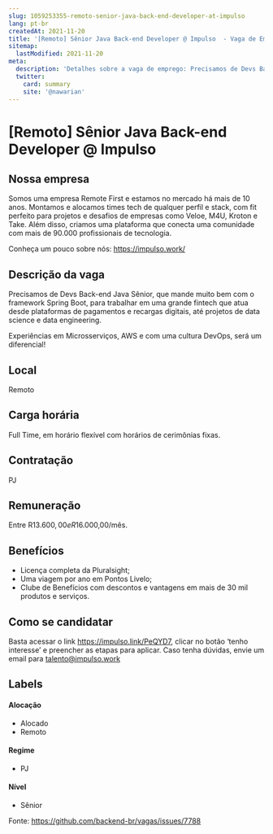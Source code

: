 ```yaml
---
slug: 1059253355-remoto-senior-java-back-end-developer-at-impulso
lang: pt-br
createdAt: 2021-11-20
title: '[Remoto] Sênior Java Back-end Developer @ Impulso  - Vaga de Emprego'
sitemap:
  lastModified: 2021-11-20
meta:
  description: 'Detalhes sobre a vaga de emprego: Precisamos de Devs Back-end Java Sênior, que mande muito bem com o framework Spring Boot, para trabalhar em uma grande fintech que atua desde plataformas de pagamentos e recargas digitais, até projetos de data science e data engineering. Experiências em Microsserviços, AWS e com uma cultura DevOps, será um diferencial!'
  twitter:
    card: summary
    site: '@nawarian'
---
```


# [Remoto] Sênior Java Back-end Developer @ Impulso 

## Nossa empresa

Somos uma empresa Remote First e estamos no mercado há mais de 10 anos. Montamos e alocamos times tech de qualquer perfil e stack, com fit perfeito para projetos e desafios de empresas como Veloe, M4U, Kroton e Take. Além disso, criamos uma plataforma que conecta uma comunidade com mais de 90.000 profissionais de tecnologia.

Conheça um pouco sobre nós: https://impulso.work/

## Descrição da vaga

Precisamos de Devs Back-end Java Sênior, que mande muito bem com o framework Spring Boot, para trabalhar em uma grande fintech que atua desde plataformas de pagamentos e recargas digitais, até projetos de data science e data engineering.

Experiências em Microsserviços, AWS e com uma cultura DevOps, será um diferencial!

## Local

Remoto

## Carga horária

Full Time, em horário flexível com horários de cerimônias fixas.

## Contratação

PJ 

## Remuneração

Entre R$13.600,00 e R$16.000,00/mês.

## Benefícios

- Licença completa da Pluralsight;
- Uma viagem por ano em Pontos Livelo;
- Clube de Benefícios com descontos e vantagens em mais de 30 mil produtos e serviços.

## Como se candidatar

Basta acessar o link https://impulso.link/PeQYD7, clicar no botão ‘tenho interesse’ e preencher as etapas para aplicar. Caso tenha dúvidas, envie um email para talento@impulso.work

## Labels
<!-- retire os labels que não fazem sentido à vaga -->

#### Alocação
- Alocado
- Remoto

#### Regime

- PJ

#### Nível

- Sênior





Fonte: https://github.com/backend-br/vagas/issues/7788